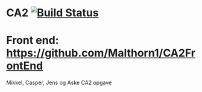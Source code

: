 # CA2     [![Build Status](https://travis-ci.org/cprejler/CA2.svg?branch=master)](https://travis-ci.org/cprejler/CA2)
# Front end: https://github.com/Malthorn1/CA2FrontEnd

Mikkel, Casper, Jens og Aske CA2 opgave



